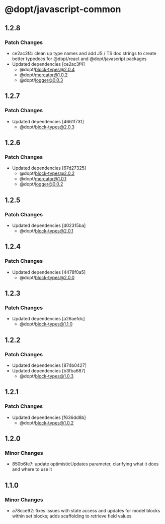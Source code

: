 # @dopt/javascript-common

## 1.2.8

### Patch Changes

- ce2ac3f4: clean up type names and add JS / TS doc strings to create better typedocs for @dopt/react and @dopt/javascript packages
- Updated dependencies [ce2ac3f4]
  - @dopt/block-types@2.0.4
  - @dopt/mercator@1.0.2
  - @dopt/logger@0.0.3

## 1.2.7

### Patch Changes

- Updated dependencies [4661f731]
  - @dopt/block-types@2.0.3

## 1.2.6

### Patch Changes

- Updated dependencies [67d27325]
  - @dopt/block-types@2.0.2
  - @dopt/mercator@1.0.1
  - @dopt/logger@0.0.2

## 1.2.5

### Patch Changes

- Updated dependencies [d02315ba]
  - @dopt/block-types@2.0.1

## 1.2.4

### Patch Changes

- Updated dependencies [4478f0a5]
  - @dopt/block-types@2.0.0

## 1.2.3

### Patch Changes

- Updated dependencies [a26aefdc]
  - @dopt/block-types@1.1.0

## 1.2.2

### Patch Changes

- Updated dependencies [874b0427]
- Updated dependencies [b3fba687]
  - @dopt/block-types@1.0.3

## 1.2.1

### Patch Changes

- Updated dependencies [f636dd8b]
  - @dopt/block-types@1.0.2

## 1.2.0

### Minor Changes

- 850b6fe7: update optimisticUpdates parameter, clarifying what it does and where to use it

## 1.1.0

### Minor Changes

- a78cce92: fixes issues with state access and updates for model blocks within set blocks; adds scaffolding to retrieve field values
